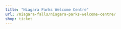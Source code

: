 ```yaml
---
title: "Niagara Parks Welcome Centre"
url: /niagara-falls/niagara-parks-welcome-centre/
shop: ticket
---
```


